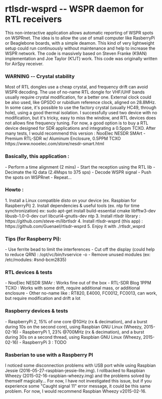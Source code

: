 # rtlsdr-wsprd -- WSPR daemon for RTL receivers

This non-interactive application allows automatic reporting of WSPR spots on WSPRnet. The idea is to allow the use of small computer like RasberryPi or Beaglebone boards, with a simple deamon. This kind of very lightweight setup could run continuously without maintenance and help to increase the WSPR network. The code is massively based on Steven Franke (K9AN) implementation and Joe Taylor (K1JT) work. This code was originally written for AirSpy receiver.

<h3>WARNING -- Crystal stability</h3>
Most of RTL dongles use a cheap crystal, and frequency drift can avoid WSPR decoding. The use of no-name RTL dongle for VHF/UHF bands usually require crystal modification, for a better one. External clock could be also used, like GPSDO or rubidium reference clock, aligned on 28.8MHz. 
In some case, it's possible to use the factory crystal (usually HC49, through hole), using a good thermal isolation. I successfully used two device with no modification, but it's tricky, easy to miss the window, and RTL devices does not allows fine frequency tuning.
For now, a good option is to buy a RTL device designed for SDR applications and integrating a 0.5ppm TCXO. After many tests, I would recommend this version :
NooElec NESDR SMArt - Premium RTL-SDR w/ Aluminum Enclosure, 0.5PPM TCXO
https://www.nooelec.com/store/nesdr-smart.html

<h3>Basically, this application :</h3>
- Perform a time alignment (2 mins)
- Start the reception using the RTL lib
- Decimate the IQ data (2.4Msps to 375 sps)
- Decode WSPR signal
- Push the spots on WSPRnet
- Repeat...

<h3>Howto :</h3>
1. Install a Linux compatible disto on your device (ex. Raspbian for RaspberryPi)
2. Install dependencies & useful tools (ex. ntp for time synchronization)
   ex: sudo apt-get install build-essential cmake libfftw3-dev libusb-1.0-0-dev curl libcurl4-gnutls-dev ntp 
3. Install rtlsdr library : https://github.com/steve-m/librtlsdr
4. Install rtlsdr-wsprd (this app) : https://github.com/Guenael/rtlsdr-wsprd
5. Enjoy it with ./rtlsdr_wsprd <your options>

<h3>Tips (for Raspberry Pi):</h3>
- Use ferrite bead to limit the interferences
- Cut off the display (could help to reduce QRN) : /opt/vc/bin/tvservice -o 
- Remove unused modules (ex: /etc/modules: #snd-bcm2835)

<h3>RTL devices & tests</h3>
- NooElec NESDR SMAr : Works fine out of the box
- RTL-SDR Blog 1PPM TCXO : Works with some drift, require additional mass, or additional enclosure
- Other no-name like : RT820, E4000, FC0012, FC0013, can work, but require modification and drift a lot

<h3>Raspberry devices & tests</h3>
- RaspberryPi 2, 15% of one core @1GHz (rx & decimation), and a burst during 10s on the second core), using Raspbian GNU Linux (Wheezy, 2015-02-16)
- RaspberryPi 1, 23% @700MHz (rx & decimation), and a burst during 30s on a second thread, using Raspbian GNU Linux (Wheezy, 2015-02-16)
- RaspberryPi 3 : TODO

<h3>Rasberian to use with a Raspberry PI</h3>
I noticed some disconnection problems with USB port while using Raspbian Jessie (2016-05-27-raspbian-jessie-lite.img). I rollbacked to Raspbian Wheezy (2015-02-16-raspbian-wheezy.img) and the problems solved by themself magically... For now, I have not investigated this issue, but if you experience some "Caught signal 11" error message, it could be this same problem. For now, I would recommend Raspbian Wheezy v2015-02-16.

